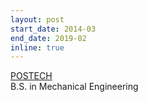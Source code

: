 ```yaml
---
layout: post
start_date: 2014-03
end_date: 2019-02
inline: true
---
```


[POSTECH](https://postech.ac.kr/eng/) \
B.S. in Mechanical Engineering